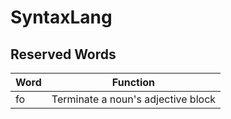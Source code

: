 # SyntaxLang
## Reserved Words
| Word | Function                           |
| ---- | ---------------------------------- |
| fo   | Terminate a noun's adjective block |
